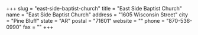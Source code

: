 +++
slug = "east-side-baptist-church"
title = "East Side Baptist Church"
name = "East Side Baptist Church"
address = "1605 Wisconsin Street"
city = "Pine Bluff"
state = "AR"
postal = "71601"
website = ""
phone = "870-536-0990"
fax = ""
+++
